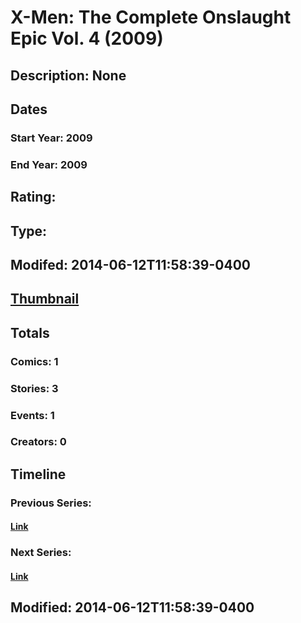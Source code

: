 # X-Men: The Complete Onslaught Epic Vol. 4 (2009)
## Description: None
## Dates
### Start Year: 2009
### End Year: 2009
## Rating: 
## Type: 
## Modifed: 2014-06-12T11:58:39-0400
## [Thumbnail](http://i.annihil.us/u/prod/marvel/i/mg/b/40/image_not_available.jpg)
## Totals
### Comics: 1
### Stories: 3
### Events: 1
### Creators: 0
## Timeline
### Previous Series: 
#### [Link]()
### Next Series: 
#### [Link]()
## Modified: 2014-06-12T11:58:39-0400